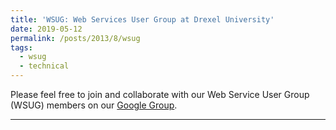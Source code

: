 ```yaml
---
title: 'WSUG: Web Services User Group at Drexel University'
date: 2019-05-12
permalink: /posts/2013/8/wsug
tags:
  - wsug
  - technical
---
```


Please feel free to join and collaborate with our Web Service User Group (WSUG) members on our [Google Group](https://groups.google.com/forum/#!forum/ws-ug).

------
